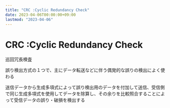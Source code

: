```yaml
---
title: "CRC :Cyclic Redundancy Check"
date: 2023-04-06T00:00:00+09:00
lastmod: "2023-04-06"
---
```

# CRC :Cyclic Redundancy Check


巡回冗長検査

誤り検出方式の１つで、主にデータ転送などに伴う偶発的な誤りの検出によく使わる

送信データから生成多項式によって誤り検出用のデータを付加して送信、受信側で同じ生成多項式を使用してデータを除算し、その余りを比較照合することによって受信データの誤り・破損を検出する



